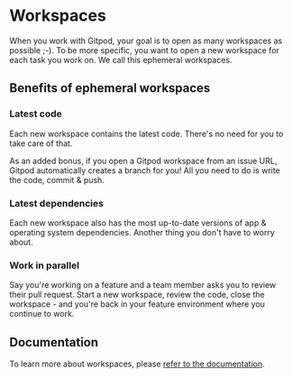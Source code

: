 # Workspaces

When you work with Gitpod, your goal is to open as many workspaces as possible ;-). To be more specific, you want to open a new workspace for each task you work on. We call this ephemeral workspaces.

## Benefits of ephemeral workspaces

### Latest code

Each new workspace contains the latest code. There's no need for you to take care of that.

As an added bonus, if you open a Gitpod workspace from an issue URL, Gitpod automatically creates a branch for you! All you need to do is write the code, commit & push.

### Latest dependencies

Each new workspace also has the most up-to-date versions of app & operating system dependencies. Another thing you don't have to worry about.

### Work in parallel

Say you're working on a feature and a team member asks you to review their pull request. Start a new workspace, review the code, close the workspace - and you're back in your feature environment where you continue to work.

## Documentation

To learn more about workspaces, please [refer to the documentation](https://www.gitpod.io/docs/workspaces).
